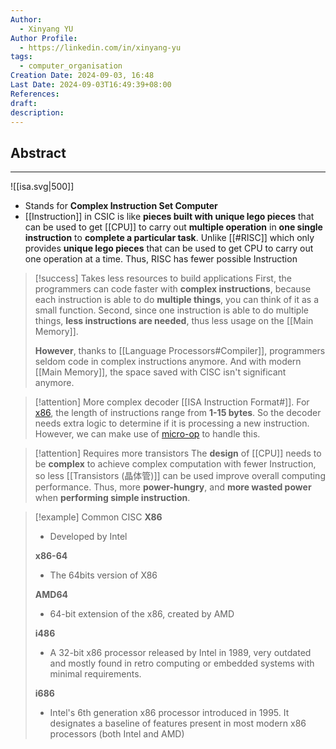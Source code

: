 ```yaml
---
Author:
  - Xinyang YU
Author Profile:
  - https://linkedin.com/in/xinyang-yu
tags:
  - computer_organisation
Creation Date: 2024-09-03, 16:48
Last Date: 2024-09-03T16:49:39+08:00
References: 
draft: 
description: 
---
```

## Abstract
---

![[isa.svg|500]]

- Stands for **Complex Instruction Set Computer**
- [[Instruction]] in CSIC is like **pieces built with unique lego pieces** that can be used to get [[CPU]] to carry out **multiple operation** in **one single instruction** to **complete a particular task**. Unlike [[#RISC]] which only provides **unique lego pieces** that can be used to get CPU to carry out one operation at a time. Thus, RISC has fewer possible Instruction

>[!success] Takes less resources to build applications
> First, the programmers can code faster with **complex instructions**, because each instruction is able to do **multiple things**, you can think of it as a small function. Second, since one instruction is able to do multiple things, **less instructions are needed**, thus less usage on the [[Main Memory]].
> 
> **However**, thanks to [[Language Processors#Compiler]], programmers seldom code in complex instructions anymore. And with modern [[Main Memory]], the space saved with CISC isn't significant anymore.


>[!attention] More complex decoder
> [[ISA Instruction Format#]]. For [x86](https://en.wikipedia.org/wiki/X86_instruction_listings), the length of instructions range from **1-15 bytes**. So the decoder needs extra logic to determine if it is processing a new instruction. However, we can make use of [micro-op](https://miro.medium.com/v2/1*titoeiXLVZ-jBgaktnxJ2w.png) to handle this.

>[!attention] Requires more transistors
> The **design** of [[CPU]] needs to be **complex** to achieve complex computation with fewer Instruction, so less [[Transistors (晶体管)]] can be used improve overall computing performance. Thus, more **power-hungry**, and **more wasted power** when **performing simple instruction**.

>[!example] Common CISC
> **X86** 
> - Developed by Intel
>   
> **x86-64**
> - The 64bits version of X86
>   
> **AMD64**
> - 64-bit extension of the x86, created by AMD
>   
> **i486**
> - A 32-bit x86 processor released by Intel in 1989, very outdated and mostly found in retro computing or embedded systems with minimal requirements.
> 
> **i686**
> - Intel's 6th generation x86 processor introduced in 1995. It designates a baseline of features present in most modern x86 processors (both Intel and AMD)
